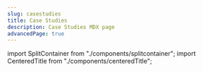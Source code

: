 ```yaml
---
slug: casestudies
title: Case Studies
description: Case Studies MDX page
advancedPage: true
---
```


import SplitContainer from "./components/splitcontainer";
import CenteredTitle from "./components/centeredTitle";

<SplitContainer>
  <CenteredTitle title="Headline" description="Welcome to my Crib!" />
</SplitContainer>

